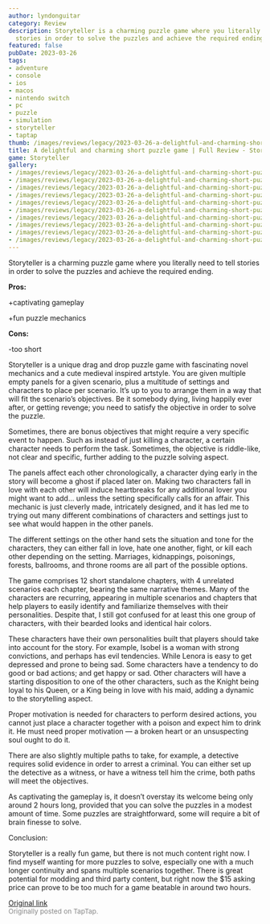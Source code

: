 ```yaml
---
author: lyndonguitar
category: Review
description: Storyteller is a charming puzzle game where you literally need to tell
  stories in order to solve the puzzles and achieve the required ending.
featured: false
pubDate: 2023-03-26
tags:
- adventure
- console
- ios
- macos
- nintendo switch
- pc
- puzzle
- simulation
- storyteller
- taptap
thumb: /images/reviews/legacy/2023-03-26-a-delightful-and-charming-short-puzzle-game--full-review---storyteller-0.avif
title: A delightful and charming short puzzle game | Full Review - Storyteller
game: Storyteller
gallery:
- /images/reviews/legacy/2023-03-26-a-delightful-and-charming-short-puzzle-game--full-review---storyteller-0.avif
- /images/reviews/legacy/2023-03-26-a-delightful-and-charming-short-puzzle-game--full-review---storyteller-1.avif
- /images/reviews/legacy/2023-03-26-a-delightful-and-charming-short-puzzle-game--full-review---storyteller-2.avif
- /images/reviews/legacy/2023-03-26-a-delightful-and-charming-short-puzzle-game--full-review---storyteller-3.avif
- /images/reviews/legacy/2023-03-26-a-delightful-and-charming-short-puzzle-game--full-review---storyteller-4.avif
- /images/reviews/legacy/2023-03-26-a-delightful-and-charming-short-puzzle-game--full-review---storyteller-5.avif
- /images/reviews/legacy/2023-03-26-a-delightful-and-charming-short-puzzle-game--full-review---storyteller-6.avif
- /images/reviews/legacy/2023-03-26-a-delightful-and-charming-short-puzzle-game--full-review---storyteller-7.avif
- /images/reviews/legacy/2023-03-26-a-delightful-and-charming-short-puzzle-game--full-review---storyteller-8.avif
- /images/reviews/legacy/2023-03-26-a-delightful-and-charming-short-puzzle-game--full-review---storyteller-9.avif
---
```

Storyteller is a charming puzzle game where you literally need to tell stories in order to solve the puzzles and achieve the required ending.


**Pros:**


+captivating gameplay

+fun puzzle mechanics


**Cons:**


-too short

Storyteller is a unique drag and drop puzzle game with fascinating novel mechanics and a cute medieval inspired artstyle. You are given multiple empty panels for a given scenario, plus a multitude of settings and characters to place per scenario. It’s up to you to arrange them in a way that will fit the scenario’s objectives. Be it somebody dying, living happily ever after, or getting revenge; you need to satisfy the objective in order to solve the puzzle.

Sometimes, there are bonus objectives that might require a very specific event to happen. Such as instead of just killing a character, a certain character needs to perform the task. Sometimes, the objective is riddle-like, not clear and specific, further adding to the puzzle solving aspect.

The panels affect each other chronologically, a character dying early in the story will become a ghost if placed later on. Making two characters fall in love with each other will induce heartbreaks for any additional lover you might want to add… unless the setting specifically calls for an affair. This mechanic is just cleverly made, intricately designed, and it has led me to trying out many different combinations of characters and settings just to see what would happen in the other panels.

The different settings on the other hand sets the situation and tone for the characters, they can either fall in love, hate one another, fight, or kill each other depending on the setting. Marriages, kidnappings, poisonings, forests, ballrooms, and throne rooms are all part of the possible options.

The game comprises 12 short standalone chapters, with 4 unrelated scenarios each chapter, bearing the same narrative themes. Many of the characters are recurring, appearing in multiple scenarios and chapters that help players to easily identify and familiarize themselves with their personalities. Despite that, I still got confused for at least this one group of characters, with their bearded looks and identical hair colors.

These characters have their own personalities built that players should take into account for the story. For example, Isobel is a woman with strong convictions, and perhaps has evil tendencies. While Lenora is easy to get depressed and prone to being sad. Some characters have a tendency to do good or bad actions; and get happy or sad. Other characters will have a starting disposition to one of the other characters, such as the Knight being loyal to his Queen, or a King being in love with his maid, adding a dynamic to the storytelling aspect.

Proper motivation is needed for characters to perform desired actions, you cannot just place a character together with a poison and expect him to drink it. He must need proper motivation — a broken heart or an unsuspecting soul ought to do it.

There are also slightly multiple paths to take, for example, a detective requires solid evidence in order to arrest a criminal. You can either set up the detective as a witness, or have a witness tell him the crime, both paths will meet the objectives.

As captivating the gameplay is, it doesn’t overstay its welcome being only around 2 hours long, provided that you can solve the puzzles in a modest amount of time. Some puzzles are straightforward, some will require a bit of brain finesse to solve.

Conclusion:

Storyteller is a really fun game, but there is not much content right now. I find myself wanting for more puzzles to solve, especially one with a much longer continuity and spans multiple scenarios together. There is great potential for modding and third party content, but right now the $15 asking price can prove to be too much for a game beatable in around two hours.

[Original link](https://www.taptap.io/post/4901858)<br><span style="font-size: 0.95em; color: #888;">Originally posted on TapTap.</span>